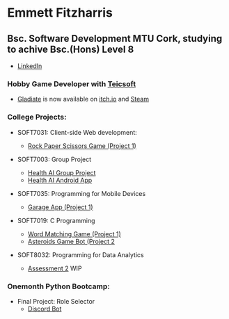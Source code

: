 # Emmett Fitzharris
## Bsc. Software Development MTU Cork, studying to achive Bsc.(Hons) Level 8
- [LinkedIn](https://www.linkedin.com/in/emmettirl/)

### Hobby Game Developer with [Teicsoft](https://github.com/Teicsoft)
- [Gladiate](https://github.com/Teicsoft/GLADIATE) is now available on [itch.io](https://teicsoft.itch.io/gladiate) and [Steam](https://store.steampowered.com/app/3106750/Gladiate/)

### College Projects:
- SOFT7031: Client-side Web development:
    - [Rock Paper Scissors Game (Project 1)](https://github.com/emmettirl/Rock-Paper-Scissors-SOFT7031Project1)

- SOFT7003: Group Project
    - [Health AI Group Project](https://github.com/PatrykD22/healthaigroupproject)
    - [Health AI Android App](https://github.com/emmettirl/HealthAIApp)

- SOFT7035: Programming for Mobile Devices
    - [Garage App (Project 1)](https://github.com/emmettirl/Garage-App-SOFT7035Project1)

 - SOFT7019: C Programming
     - [Word Matching Game (Project 1)](https://github.com/emmettirl/Word-Matching-Game-SOFT7019)
     - [Asteroids Game Bot (Project 2](https://github.com/emmettirl/Asteroids-Game-Bot-SOFT7019)

- SOFT8032: Programming for Data Analytics
    - [Assessment 2](https://github.com/emmettirl/DataAnalyticsSOFT8032Project2) WIP
 
### Onemonth Python Bootcamp:
-  Final Project: Role Selector
    - [Discord Bot](https://github.com/emmettirl/One-Month-Project)
